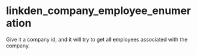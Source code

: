 linkden_company_employee_enumeration
=====================
Give it a company id, and it will try to get all employees associated with the company.
